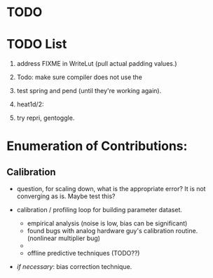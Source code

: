 # TODO
# TODO List


1. address FIXME in WriteLut (pull actual padding values.)

2. Todo: make sure compiler does not use the 
2. test spring and pend (until they're working again).

3. heat1d/2:

4. try repri, gentoggle.

# Enumeration of Contributions:

## Calibration

 - question, for scaling down, what is the appropriate error? It is not converging as is. Maybe test this?

 - calibration / profiling loop for building parameter dataset.
   - empirical analysis (noise is low, bias can be significant)
   - found bugs with analog hardware guy's calibration routine. (nonlinear multiplier bug)
   - 
   - offline predictive techniques (TODO??)
   
 - *if necessary*: bias correction technique. 
